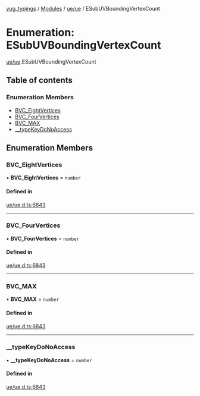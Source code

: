 [yug_typings](../README.md) / [Modules](../modules.md) / [ue/ue](../modules/ue_ue.md) / ESubUVBoundingVertexCount

# Enumeration: ESubUVBoundingVertexCount

[ue/ue](../modules/ue_ue.md).ESubUVBoundingVertexCount

## Table of contents

### Enumeration Members

- [BVC\_EightVertices](ue_ue.ESubUVBoundingVertexCount.md#bvc_eightvertices)
- [BVC\_FourVertices](ue_ue.ESubUVBoundingVertexCount.md#bvc_fourvertices)
- [BVC\_MAX](ue_ue.ESubUVBoundingVertexCount.md#bvc_max)
- [\_\_typeKeyDoNoAccess](ue_ue.ESubUVBoundingVertexCount.md#__typekeydonoaccess)

## Enumeration Members

### BVC\_EightVertices

• **BVC\_EightVertices** = `number`

#### Defined in

[ue/ue.d.ts:6843](https://github.com/YugMetaverse/yug_typings/blob/25cad34/ue/ue.d.ts#L6843)

___

### BVC\_FourVertices

• **BVC\_FourVertices** = `number`

#### Defined in

[ue/ue.d.ts:6843](https://github.com/YugMetaverse/yug_typings/blob/25cad34/ue/ue.d.ts#L6843)

___

### BVC\_MAX

• **BVC\_MAX** = `number`

#### Defined in

[ue/ue.d.ts:6843](https://github.com/YugMetaverse/yug_typings/blob/25cad34/ue/ue.d.ts#L6843)

___

### \_\_typeKeyDoNoAccess

• **\_\_typeKeyDoNoAccess** = `number`

#### Defined in

[ue/ue.d.ts:6843](https://github.com/YugMetaverse/yug_typings/blob/25cad34/ue/ue.d.ts#L6843)
